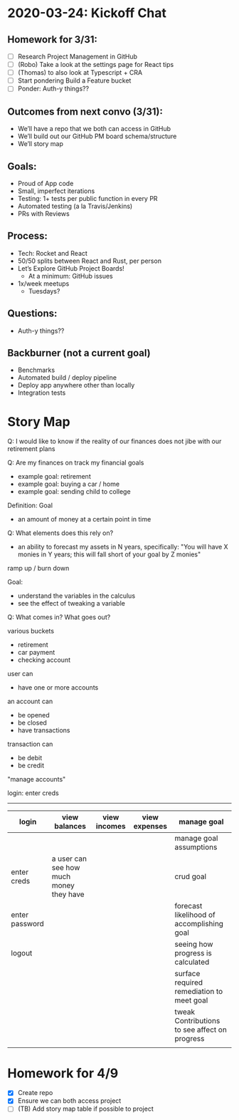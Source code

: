 # 2020-03-24: Kickoff Chat

## Homework for 3/31:

- [ ] Research Project Management in GitHub
- [ ] (Robo) Take a look at the settings page for React tips
- [ ] (Thomas) to also look at Typescript + CRA
- [ ] Start pondering Build a Feature bucket 
- [ ] Ponder: Auth-y things??

## Outcomes from next convo (3/31):
- We’ll have a repo that we both can access in GitHub
- We’ll build out our GitHub PM board schema/structure
- We’ll story map

## Goals:

- Proud of App code
- Small, imperfect iterations
- Testing: 1+ tests per public function in every PR
- Automated testing (a la Travis/Jenkins)
- PRs with Reviews

## Process:

- Tech: Rocket and React 
- 50/50 splits between React and Rust, per person
- Let’s Explore GitHub Project Boards!
  - At a minimum: GitHub issues
- 1x/week meetups
  - Tuesdays?

## Questions:

- Auth-y things??

## Backburner (not a current goal)

- Benchmarks
- Automated build / deploy pipeline
- Deploy app anywhere other than locally
- Integration tests

# Story Map

Q: I would like to know if the reality of our finances does not jibe with our retirement plans

Q: Are my finances on track my financial goals
  - example goal: retirement
  - example goal: buying a car / home
  - example goal: sending child to college

Definition: Goal
  - an amount of money at a certain point in time

Q: What elements does this rely on?
  - an ability to forecast my assets in N years, specifically:
    "You will have X monies in Y years; this will fall short of your goal by Z monies"
    
ramp up / burn down

Goal:
- understand the variables in the calculus
- see the effect of tweaking a variable

Q: What comes in? What goes out?

various buckets
- retirement
- car payment
- checking account

user can
- have one or more accounts

an account can
- be opened
- be closed
- have transactions

transaction can
- be debit
- be credit

"manage accounts"

login:
  enter creds

-------------------------------------------------------------------------------------------------------------------------------------------
| login          | view balances                           | view incomes | view expenses | manage goal                                   |
|----------------|-----------------------------------------|--------------|---------------|-----------------------------------------------|
|                |                                         |              |               | manage goal assumptions                       |
| enter creds    | a user can see how much money they have |              |               | crud goal                                     |
| enter password |                                         |              |               | forecast likelihood of accomplishing goal     |
| logout         |                                         |              |               | seeing how progress is calculated             |
|                |                                         |              |               | surface required remediation to meet goal     |
|                |                                         |              |               | tweak Contributions to see affect on progress |
|                |                                         |              |               |                                               |

# Homework for 4/9

- [x] Create repo
- [x] Ensure we can both access project
- [ ] (TB) Add story map table if possible to project
